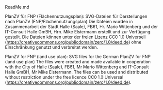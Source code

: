 ReadMe.md

PlanZV für FNP (Flächennutzungsplan):
SVG-Dateien für Darstellungen nach PlanZV (FNP/Flächennutzungsplan)
Die Dateien wurden in Zusammenarbeit der Stadt Halle (Saale), FB61, Hr. Mario Wittenberg und der IT-Consult Halle GmBH, Hrn. Mike Elstermann erstellt und zur Verfügung gestellt.
Die Dateien können unter der freien Lizenz CC0 1.0 Universell (https://creativecommons.org/publicdomain/zero/1.0/deed.de) ohne Einschränkung genutzt und verbreitet werden.

PlanZV for FNP (land use plan):
SVG files for the German PlanZV for FNP (land use plan)
The files were created and made available in cooperation with the City of Halle (Saale), FB61, Mr Mario Wittenberg and IT-Consult Halle GmBH, Mr Mike Elstermann.
The files can be used and distributed without restriction under the free licence CC0 1.0 Universal (https://creativecommons.org/publicdomain/zero/1.0/deed.de).
